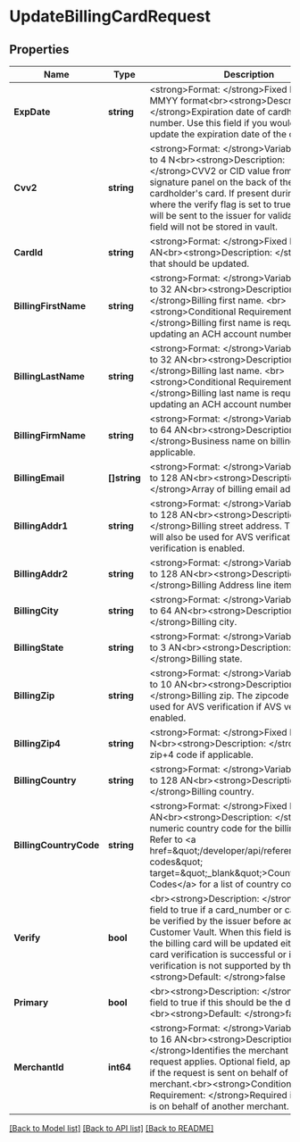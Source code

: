 # UpdateBillingCardRequest

## Properties
Name | Type | Description | Notes
------------ | ------------- | ------------- | -------------
**ExpDate** | **string** | &lt;strong&gt;Format: &lt;/strong&gt;Fixed length, 4 N, MMYY format&lt;br&gt;&lt;strong&gt;Description: &lt;/strong&gt;Expiration date of cardholder card number.  Use this field if you would like to update the expiration date of the card. | [optional] [default to null]
**Cvv2** | **string** | &lt;strong&gt;Format: &lt;/strong&gt;Variable length, up to 4 N&lt;br&gt;&lt;strong&gt;Description: &lt;/strong&gt;CVV2 or CID value from the signature panel on the back of the cardholder&#x27;s card. If present during a request where the verify flag is set to true, the value will be sent to the issuer for validation. This field will not be stored in vault.  | [optional] [default to null]
**CardId** | **string** | &lt;strong&gt;Format: &lt;/strong&gt;Fixed length, 32 AN&lt;br&gt;&lt;strong&gt;Description: &lt;/strong&gt;Card ID that should be updated. | [default to null]
**BillingFirstName** | **string** | &lt;strong&gt;Format: &lt;/strong&gt;Variable length, up to 32 AN&lt;br&gt;&lt;strong&gt;Description: &lt;/strong&gt;Billing first name. &lt;br&gt;&lt;strong&gt;Conditional Requirement: &lt;/strong&gt;Billing first name is required when updating an ACH account number. | [optional] [default to null]
**BillingLastName** | **string** | &lt;strong&gt;Format: &lt;/strong&gt;Variable length, up to 32 AN&lt;br&gt;&lt;strong&gt;Description: &lt;/strong&gt;Billing last name. &lt;br&gt;&lt;strong&gt;Conditional Requirement: &lt;/strong&gt;Billing last name is required when updating an ACH account number. | [optional] [default to null]
**BillingFirmName** | **string** | &lt;strong&gt;Format: &lt;/strong&gt;Variable length, up to 64 AN&lt;br&gt;&lt;strong&gt;Description: &lt;/strong&gt;Business name on billing card, if applicable.  | [optional] [default to null]
**BillingEmail** | **[]string** | &lt;strong&gt;Format: &lt;/strong&gt;Variable length, up to 128 AN&lt;br&gt;&lt;strong&gt;Description: &lt;/strong&gt;Array of billing email address. | [optional] [default to null]
**BillingAddr1** | **string** | &lt;strong&gt;Format: &lt;/strong&gt;Variable length, up to 128 AN&lt;br&gt;&lt;strong&gt;Description: &lt;/strong&gt;Billing street address. This address will also be used for AVS verification if AVS verification is enabled.  | [optional] [default to null]
**BillingAddr2** | **string** | &lt;strong&gt;Format: &lt;/strong&gt;Variable length, up to 128 AN&lt;br&gt;&lt;strong&gt;Description: &lt;/strong&gt;Billing Address line item 2. | [optional] [default to null]
**BillingCity** | **string** | &lt;strong&gt;Format: &lt;/strong&gt;Variable length, up to 64 AN&lt;br&gt;&lt;strong&gt;Description: &lt;/strong&gt;Billing city. | [optional] [default to null]
**BillingState** | **string** | &lt;strong&gt;Format: &lt;/strong&gt;Variable length, up to 3 AN&lt;br&gt;&lt;strong&gt;Description: &lt;/strong&gt;Billing state. | [optional] [default to null]
**BillingZip** | **string** | &lt;strong&gt;Format: &lt;/strong&gt;Variable length, up to 10 AN&lt;br&gt;&lt;strong&gt;Description: &lt;/strong&gt;Billing zip. The zipcode will also be used for AVS verification if AVS verification is enabled. | [optional] [default to null]
**BillingZip4** | **string** | &lt;strong&gt;Format: &lt;/strong&gt;Fixed length, 4 N&lt;br&gt;&lt;strong&gt;Description: &lt;/strong&gt;Billing zip+4 code if applicable. | [optional] [default to null]
**BillingCountry** | **string** | &lt;strong&gt;Format: &lt;/strong&gt;Variable length, up to 128 AN&lt;br&gt;&lt;strong&gt;Description: &lt;/strong&gt;Billing country. | [optional] [default to null]
**BillingCountryCode** | **string** | &lt;strong&gt;Format: &lt;/strong&gt;Fixed length, 3 AN&lt;br&gt;&lt;strong&gt;Description: &lt;/strong&gt;ISO numeric country code for the billing address. Refer to &lt;a href&#x3D;\&quot;/developer/api/reference#country-codes\&quot; target&#x3D;\&quot;_blank\&quot;&gt;Country Codes&lt;/a&gt; for a list of country codes. | [optional] [default to null]
**Verify** | **bool** | &lt;br&gt;&lt;strong&gt;Description: &lt;/strong&gt;Set this field to true if a card_number or card_id should be verified by the issuer before adding to Customer Vault. When this field is set to true, the billing card will be updated either if the card verification is successful or if card verification is not supported by the issuer.&lt;br&gt;&lt;strong&gt;Default: &lt;/strong&gt;false | [optional] [default to null]
**Primary** | **bool** | &lt;br&gt;&lt;strong&gt;Description: &lt;/strong&gt;Set this field to true if this should be the default card.&lt;br&gt;&lt;strong&gt;Default: &lt;/strong&gt;false | [optional] [default to null]
**MerchantId** | **int64** | &lt;strong&gt;Format: &lt;/strong&gt;Variable length, up to 16 AN&lt;br&gt;&lt;strong&gt;Description: &lt;/strong&gt;Identifies the merchant to whom this request applies. Optional field, applicable only if the request is sent on behalf of another merchant.&lt;br&gt;&lt;strong&gt;Conditional Requirement: &lt;/strong&gt;Required if this request is on behalf of another merchant. | [optional] [default to null]

[[Back to Model list]](../README.md#documentation-for-models) [[Back to API list]](../README.md#documentation-for-api-endpoints) [[Back to README]](../README.md)

